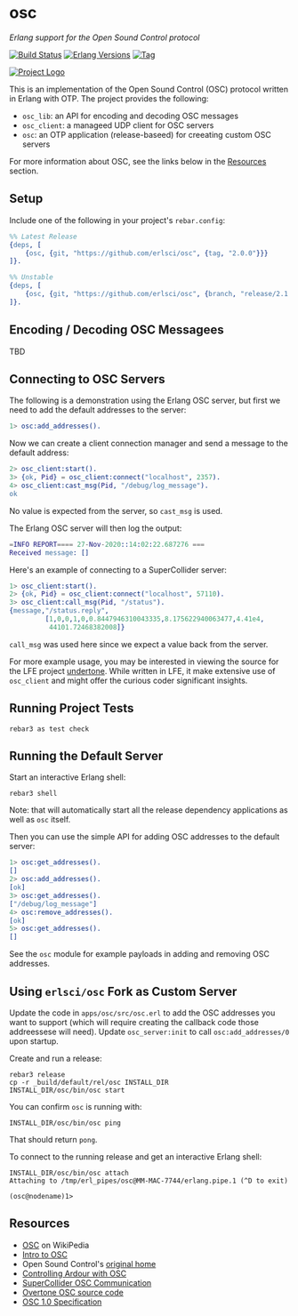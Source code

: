 # osc

*Erlang support for the Open Sound Control protocol*

[![Build Status][gh-actions-badge]][gh-actions]
[![Erlang Versions][erlang-badge]][versions]
[![Tag][github-tag-badge]][github-tag]

[![Project Logo][logo]][logo-large]

This is an implementation of the Open Sound Control (OSC) protocol written
in Erlang with OTP. The project provides the following:

* `osc_lib`: an API for encoding and decoding OSC messages
* `osc_client`: a manageed UDP client for OSC servers
* `osc`: an OTP application (release-baseed) for creeating custom OSC servers

For more information about OSC, see the links below in the 
[Resources](#resources) section.

## Setup

Include one of the following in your project's `rebar.config`: 

``` erlang
%% Latest Release
{deps, [
    {osc, {git, "https://github.com/erlsci/osc", {tag, "2.0.0"}}}
]}.

%% Unstable
{deps, [
    {osc, {git, "https://github.com/erlsci/osc", {branch, "release/2.1.x"}}}
]}.
```

## Encoding / Decoding OSC Messagees

TBD

## Connecting to OSC Servers

The following is a demonstration using the Erlang OSC server, but first we need
to add the default addresses to the server:

``` erlang
1> osc:add_addresses().
```

Now we can create a client connection manager and send a message to the default
address:

``` erlang
2> osc_client:start().
3> {ok, Pid} = osc_client:connect("localhost", 2357).
4> osc_client:cast_msg(Pid, "/debug/log_message").
ok
```

No value is expected from the server, so `cast_msg` is used.

The Erlang OSC server will then log the output:

``` erlang
=INFO REPORT==== 27-Nov-2020::14:02:22.687276 ===
Received message: []
```

Here's an example of connecting to a SuperCollider server:

``` erlang
1> osc_client:start().
2> {ok, Pid} = osc_client:connect("localhost", 57110).
3> osc_client:call_msg(Pid, "/status").
{message,"/status.reply",
         [1,0,0,1,0,0.8447946310043335,8.175622940063477,4.41e4,
          44101.72468382008]}
```

`call_msg` was used here since we expect a value back from the server.

For more example usage, you may be interested in viewing the source for the
LFE project [undertone](https://github.com/lfex/undertone). While written in
LFE, it make extensive use of `osc_client` and might offer the curious coder
significant insights.

## Running Project Tests

    rebar3 as test check

## Running the Default Server

Start an interactive Erlang shell:

    rebar3 shell

Note: that will automatically start all the release dependency applications as
well as `osc` itself.

Then you can use the simple API for adding OSC addresses to the default server:

``` erlang
1> osc:get_addresses().
[]
2> osc:add_addresses().
[ok]
3> osc:get_addresses().
["/debug/log_message"]
4> osc:remove_addresses().
[ok]
5> osc:get_addresses().
[]
```
See the `osc` module for example payloads in adding and removing OSC addresses.


## Using `erlsci/osc` Fork as Custom Server

Update the code in `apps/osc/src/osc.erl` to add the OSC addresses you want to
support (which will require creating the callback code those addreessese will
need). Update `osc_server:init` to call `osc:add_addresses/0` upon startup.

Create and run a release:

    rebar3 release
    cp -r _build/default/rel/osc INSTALL_DIR
    INSTALL_DIR/osc/bin/osc start
    
You can confirm `osc` is running with:

    INSTALL_DIR/osc/bin/osc ping
    
That should return `pong`.

To connect to the running release and get an interactive Erlang shell:

    INSTALL_DIR/osc/bin/osc attach
    Attaching to /tmp/erl_pipes/osc@MM-MAC-7744/erlang.pipe.1 (^D to exit)

    (osc@nodename)1>

## Resources

* [OSC](https://en.wikipedia.org/wiki/Open_Sound_Control) on WikiPedia
* [Intro to OSC](http://opensoundcontrol.org/introduction-osc)
* Open Sound Control's [original home](https://www.cnmat.berkeley.edu/opensoundcontrol)
* [Controlling Ardour with OSC](https://manual.ardour.org/using-control-surfaces/controlling-ardour-with-osc/)
* [SuperCollider OSC Communication](https://doc.sccode.org/Guides/OSC_communication.html)
* [Overtone OSC source code](https://github.com/overtone/overtone/tree/master/src/overtone/osc)
* [OSC 1.0 Specification](http://opensoundcontrol.org/spec-1_0)


[//]: ---Named-Links---

[logo]: priv/images/logo-v2.png
[logo-large]: priv/images/logo-v2-large.png
[github]: https://github.com/erlsci/osc
[gh-actions-badge]: https://github.com/erlsci/osc/workflows/ci%2Fcd/badge.svg
[gh-actions]: https://github.com/erlsci/osc/actions
[erlang-badge]: https://img.shields.io/badge/erlang-19%20to%2023-blue.svg
[versions]: https://github.com/erlsci/osc/blob/master/.github/workflows/cicd.yml
[github-tag]: https://github.com/erlsci/osc/tags
[github-tag-badge]: https://img.shields.io/github/tag/erlsci/osc.svg
[github-downloads]: https://img.shields.io/github/downloads/erlsci/osc/total.svg
